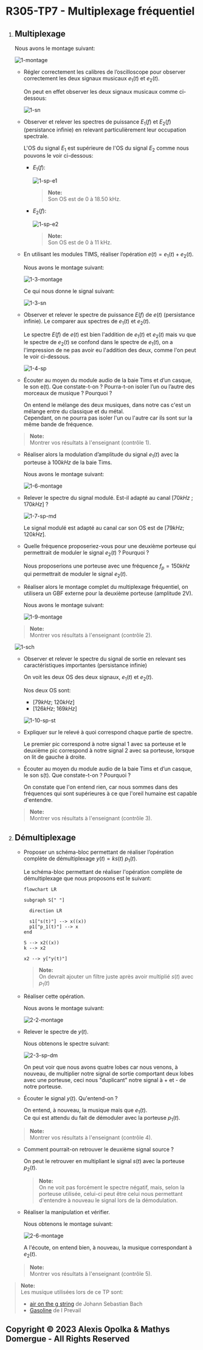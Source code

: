 # R305-TP7 - Multiplexage fréquentiel

1. ## Multiplexage

    Nous avons le montage suivant:

    ![1-montage](./src/TP7/1-montage.jpg)

    - Régler correctement les calibres de l’oscilloscope pour observer correctement les deux signaux musicaux $e_1(t)$ et $e_2(t)$.

        On peut en effet observer les deux signaux musicaux comme ci-dessous:

        ![1-sn](./src/TP7/1-signaux.jpg)

    - Observer et relever les spectres de puissance $E_1(f)$ et $E_2(f)$ (persistance infinie) en relevant particulièrement leur occupation spectrale.

      L'OS du signal $E_1$ est supérieure de l'OS du signal $E_2$ comme nous pouvons le voir ci-dessous:

      - $E_1(f)$:

        ![1-sp-e1](./src/TP7/1-spectre-e1.jpg)

        > **Note:**  
        > Son OS est de 0 à 18.50 kHz.

      - $E_2(f)$:

        ![1-sp-e2](./src/TP7/1-spectre-e2.jpg)

        > **Note:**  
        > Son OS est de 0 à 11 kHz.

    - En utilisant les modules TIMS, réaliser l’opération $e(t) = e_1(t) + e_2(t)$.

        Nous avons le montage suivant:

        ![1-3-montage](./src/TP7/1-3-montage.jpg)

        Ce qui nous donne le signal suivant:

        ![1-3-sn](./src/TP7/1-3-signal.jpg)

    - Observer et relever le spectre de puissance $E(f)$ de $e(t)$ (persistance infinie). Le comparer aux spectres de $e_1(t)$ et $e_2(t)$.

        Le spectre $E(f)$ de $e(t)$ est bien l'addition de $e_1(t)$ et $e_2(t)$ mais vu que le spectre de $e_2(t)$ se confond dans le spectre de $e_1(t)$, on a l'impression de ne pas avoir eu l'addition des deux, comme l'on peut le voir ci-dessous.

        ![1-4-sp](./src/TP7/1-4-spectre.jpg)

    - Écouter au moyen du module audio de la baie Tims et d’un casque, le son e(t). Que constate-t-on ? Pourra-t-on isoler l’un ou l’autre des morceaux de musique ? Pourquoi ?

        On entend le mélange des deux musiques, dans notre cas c'est un mélange entre du classique et du métal.  
        Cependant, on ne pourra pas isoler l'un ou l'autre car ils sont sur la même bande de fréquence.

    > **Note:**  
    > Montrer vos résultats à l'enseignant (contrôle 1).

    - Réaliser alors la modulation d’amplitude du signal $e_1(t)$ avec la porteuse à $100 kHz$ de la baie Tims.

        Nous avons le montage suivant:

        ![1-6-montage](./src/TP7/1-6-montage.jpg)

    - Relever le spectre du signal modulé. Est-il adapté au canal [$70 kHz$ ; $170 kHz$] ?

        ![1-7-sp-md](./src/TP7/1-7-spectre-module.jpg)

        Le signal modulé est adapté au canal car son OS est de [$79 kHz$; $120 kHz$].

    - Quelle fréquence proposeriez-vous pour une deuxième porteuse qui permettrait de moduler le signal $e_2(t)$ ? Pourquoi ?

        Nous proposerions une porteuse avec une fréquence $f_p = 150 kHz$ qui permettrait de moduler le signal $e_2(t)$.

    - Réaliser alors le montage complet du multiplexage fréquentiel, on utilisera un GBF externe pour la deuxième porteuse (amplitude 2V).

        Nous avons le montage suivant:

        ![1-9-montage](./src/TP7/1-9-montage.jpg)

    > **Note:**  
    > Montrer vos résultats à l'enseignant (contrôle 2).

    ![1-sch](./src/TP7/1-schema.png)

    - Observer et relever le spectre du signal de sortie en relevant ses caractéristiques importantes (persistance infinie)

        On voit les deux OS des deux signaux, $e_1(t)$ et $e_2(t)$.

        Nos deux OS sont:

        - [$79 kHz$; $120 kHz$]
        - [$126 kHz$; $169 kHz$]

        ![1-10-sp-st](./src/TP7/1-10-spectre-st.jpg)

    - Expliquer sur le relevé à quoi correspond chaque partie de spectre.

        Le premier pic correspond à notre signal 1 avec sa porteuse
        et le deuxième pic correspond à notre signal 2 avec sa porteuse, lorsque on lit de gauche à droite.

    - Écouter au moyen du module audio de la baie Tims et d’un casque, le son s(t). Que constate-t-on ? Pourquoi ?

        On constate que l'on entend rien, car nous sommes dans
        des fréquences qui sont supérieures à ce que l'oreil
        humaine est capable d'entendre.

    > **Note:**  
    > Montrer vos résultats à l'enseignant (contrôle 3).

2. ## Démultiplexage

    - Proposer un schéma-bloc permettant de réaliser l’opération complète de démultiplexage $y(t) = k s(t)$ $p_1(t)$.

        Le schéma-bloc permettant de réaliser l'opération complète de démultiplexage que nous proposons est le suivant:

        ```mermaid
        flowchart LR

        subgraph S[" "]

          direction LR

          s1["s(t)"] --> x((x))
          p1["p_1(t)"] --> x
        end

        S --> x2((x))
        k --> x2

        x2 --> y["y(t)"]
        ```

        > **Note:**  
        > On devrait ajouter un filtre juste après avoir multiplié $s(t)$ avec $p_1(t)$

    - Réaliser cette opération.

        Nous avons le montage suivant:

        ![2-2-montage](./src/TP7/2-2-montage.jpg)

    - Relever le spectre de $y(t)$.

        Nous obtenons le spectre suivant:

        ![2-3-sp-dm](./src/TP7/2-3-spectre-demodule.jpg)

        On peut voir que nous avons quatre lobes car nous venons,
        à nouveau, de multiplier notre signal de sortie comportant
        deux lobes avec une porteuse, ceci nous "duplicant" notre signal à + et - de notre porteuse.

    - Écouter le signal $y(t)$. Qu'entend-on ?

        On entend, à nouveau, la musique mais que $e_1(t)$.  
        Ce qui est attendu du fait de démoduler avec la porteuse $p_1(t)$.

    > **Note:**  
    > Montrer vos résultats à l'enseignant (contrôle 4).

    - Comment pourrait-on retrouver le deuxième signal source ?

        On peut le retrouver en multipliant le signal $s(t)$
        avec la porteuse $p_2(t)$.

        > **Note:**  
        > On ne voit pas forcément le spectre négatif, mais, selon la
        > porteuse utilisée, celui-ci peut être celui nous permettant
        > d'entendre à nouveau le signal lors de la démodulation.

    - Réaliser la manipulation et vérifier.

        Nous obtenons le montage suivant:

        ![2-6-montage](./src/TP7/2-6-montage.jpg)

        A l'écoute, on entend bien, à nouveau, la musique correspondant à $e_2(t)$.

    > **Note:**  
    > Montrer vos résultats à l'enseignant (contrôle 5).

> **Note:**  
> Les musique utilisées lors de ce TP sont:
>
> - [air on the g string](https://youtu.be/GMkmQlfOJDk?si=1np75SD5tyTVIylU) de Johann Sebastian Bach
> - [Gasoline](https://open.spotify.com/track/6Q1m1GyNxyOwZ2ud3p7XoS?si=b561bdc29ed241a6) de I Prevail

## Copyright &copy; 2023 Alexis Opolka & Mathys Domergue - All Rights Reserved
